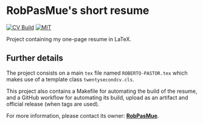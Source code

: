 # RobPasMue's short resume

[![CV Build](https://github.com/RobPasMue/short-cv/actions/workflows/build-cv.yml/badge.svg)](https://github.com/RobPasMue/short-cv/actions/workflows/build-cv.yml)
[![MIT](https://img.shields.io/badge/License-MIT-yellow.svg)](https://opensource.org/licenses/MIT)

Project containing my one-page resume in LaTeX.

## Further details

The project consists on a main `tex` file named `ROBERTO-PASTOR.tex` which makes use of a template
class `twentysecondcv.cls`.

This project also contains a Makefile for automating the build of the resume, and a GitHub workflow
for automating its build, upload as an artifact and official release (when tags are used).

For more information, please contact its owner: [**RobPasMue**](https://github.com/RobPasMue).